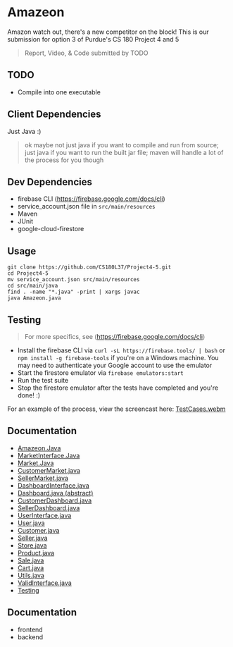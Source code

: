 # Amazeon
Amazon watch out, there's a new competitor on the block! This is our submission for option 3 of Purdue's CS 180 Project 4 and 5
> Report, Video, & Code submitted by TODO

## TODO
- Compile into one executable

## Client Dependencies
Just Java :)
> ok maybe not just java if you want to compile and run from source; just java if you want to run the built jar file; maven will handle a lot of the process for you though

## Dev Dependencies
- firebase CLI (https://firebase.google.com/docs/cli)
- service_account.json file in `src/main/resources`
- Maven
- JUnit 
- google-cloud-firestore

## Usage
```
git clone https://github.com/CS180L37/Project4-5.git
cd Project4-5
mv service_account.json src/main/resources
cd src/main/java
find . -name "*.java" -print | xargs javac
java Amazeon.java
```

## Testing
> For more specifics, see (https://firebase.google.com/docs/cli)
- Install the firebase CLI via `curl -sL https://firebase.tools/ | bash` or `npm install -g firebase-tools` if you're on a Windows machine. You may need to authenticate your Google account to use the emulator
- Start the firestore emulator via `firebase emulators:start`
- Run the test suite
- Stop the firestore emulator after the tests have completed and you're done! :)

For an example of the process, view the screencast here:
[TestCases.webm](https://github.com/CS180L37/Project4-5/assets/86136010/ba9ea788-1bc2-4f1f-8001-7250c13bc2cb)

## Documentation

- [Amazeon.Java](DOCS.md#Amazeon)
- [MarketInterface.Java](DOCS.md#MarketInterface)
- [Market.Java](DOCS.md#Market)
- [CustomerMarket.java](DOCS.md#CustomerMarket)
- [SellerMarket.java](DOCS.md#SellerMarket)
- [DashboardInterface.java](DOCS.md#DashbooardInterface)
- [Dashboard.java (abstract)](DOCS.md#Dashboard)
- [CustomerDashboard.java](DOCS.md#CustomerDashboard)
- [SellerDashboard.java](DOCS.md#SellerDashboard)
- [UserInterface.java](DOCS.md#UserInterface)
- [User.java](DOCS.md#User)
- [Customer.java](DOCS.md#Customer)
- [Seller.java](DOCS.md#Seller)
- [Store.java](DOCS.md#Store)
- [Product.java](DOCS.md#Product)
- [Sale.java](DOCS.md#Sale)
- [Cart.java](DOCS.md#Cart)
- [Utils.java](DOCS.md#Utils)
- [ValidInterface.java](DOCS.md#ValidInterface)
- [Testing](DOCS.md#Testing)

## Documentation
- frontend
- backend